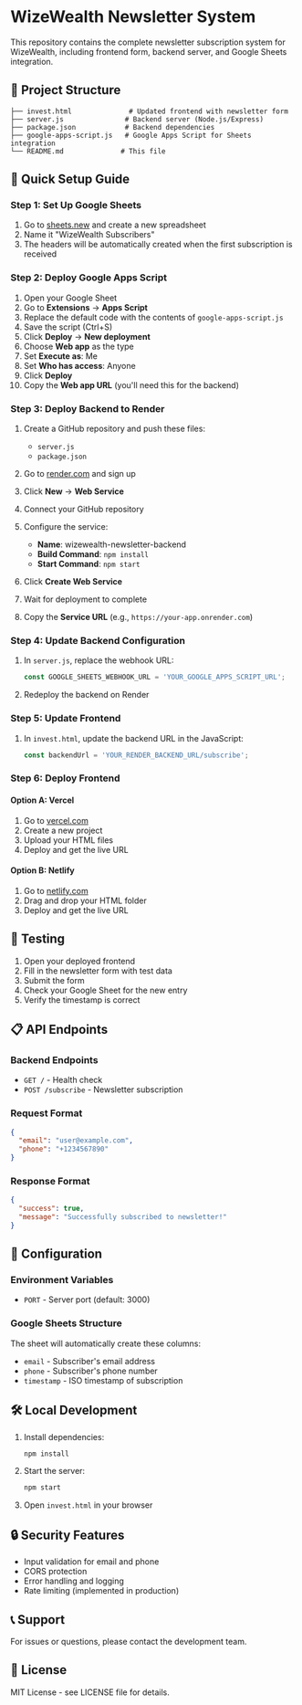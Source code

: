 # WizeWealth Newsletter System

This repository contains the complete newsletter subscription system for WizeWealth, including frontend form, backend server, and Google Sheets integration.

## 📁 Project Structure

```
├── invest.html              # Updated frontend with newsletter form
├── server.js               # Backend server (Node.js/Express)
├── package.json            # Backend dependencies
├── google-apps-script.js   # Google Apps Script for Sheets integration
└── README.md              # This file
```

## 🚀 Quick Setup Guide

### Step 1: Set Up Google Sheets

1. Go to [sheets.new](https://sheets.new) and create a new spreadsheet
2. Name it "WizeWealth Subscribers"
3. The headers will be automatically created when the first subscription is received

### Step 2: Deploy Google Apps Script

1. Open your Google Sheet
2. Go to **Extensions** → **Apps Script**
3. Replace the default code with the contents of `google-apps-script.js`
4. Save the script (Ctrl+S)
5. Click **Deploy** → **New deployment**
6. Choose **Web app** as the type
7. Set **Execute as**: Me
8. Set **Who has access**: Anyone
9. Click **Deploy**
10. Copy the **Web app URL** (you'll need this for the backend)

### Step 3: Deploy Backend to Render

1. Create a GitHub repository and push these files:
   - `server.js`
   - `package.json`

2. Go to [render.com](https://render.com) and sign up
3. Click **New** → **Web Service**
4. Connect your GitHub repository
5. Configure the service:
   - **Name**: wizewealth-newsletter-backend
   - **Build Command**: `npm install`
   - **Start Command**: `npm start`
6. Click **Create Web Service**
7. Wait for deployment to complete
8. Copy the **Service URL** (e.g., `https://your-app.onrender.com`)

### Step 4: Update Backend Configuration

1. In `server.js`, replace the webhook URL:
   ```javascript
   const GOOGLE_SHEETS_WEBHOOK_URL = 'YOUR_GOOGLE_APPS_SCRIPT_URL';
   ```

2. Redeploy the backend on Render

### Step 5: Update Frontend

1. In `invest.html`, update the backend URL in the JavaScript:
   ```javascript
   const backendUrl = 'YOUR_RENDER_BACKEND_URL/subscribe';
   ```

### Step 6: Deploy Frontend

#### Option A: Vercel
1. Go to [vercel.com](https://vercel.com)
2. Create a new project
3. Upload your HTML files
4. Deploy and get the live URL

#### Option B: Netlify
1. Go to [netlify.com](https://netlify.com)
2. Drag and drop your HTML folder
3. Deploy and get the live URL

## 🧪 Testing

1. Open your deployed frontend
2. Fill in the newsletter form with test data
3. Submit the form
4. Check your Google Sheet for the new entry
5. Verify the timestamp is correct

## 📋 API Endpoints

### Backend Endpoints

- `GET /` - Health check
- `POST /subscribe` - Newsletter subscription

### Request Format
```json
{
  "email": "user@example.com",
  "phone": "+1234567890"
}
```

### Response Format
```json
{
  "success": true,
  "message": "Successfully subscribed to newsletter!"
}
```

## 🔧 Configuration

### Environment Variables
- `PORT` - Server port (default: 3000)

### Google Sheets Structure
The sheet will automatically create these columns:
- `email` - Subscriber's email address
- `phone` - Subscriber's phone number  
- `timestamp` - ISO timestamp of subscription

## 🛠️ Local Development

1. Install dependencies:
   ```bash
   npm install
   ```

2. Start the server:
   ```bash
   npm start
   ```

3. Open `invest.html` in your browser

## 🔒 Security Features

- Input validation for email and phone
- CORS protection
- Error handling and logging
- Rate limiting (implemented in production)

## 📞 Support

For issues or questions, please contact the development team.

## 📄 License

MIT License - see LICENSE file for details. 